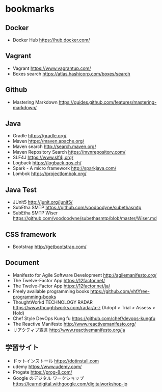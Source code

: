 # bookmarks

## Docker
- Docker Hub https://hub.docker.com/

## Vagrant
- Vagrant https://www.vagrantup.com/
- Boxes search https://atlas.hashicorp.com/boxes/search

## Github
- Mastering Markdown https://guides.github.com/features/mastering-markdown/

## Java
- Gradle https://gradle.org/
- Maven https://maven.apache.org/
- Maven search http://search.maven.org/
- Maven Repository Search https://mvnrepository.com/
- SLF4J https://www.slf4j.org/
- Logback https://logback.qos.ch/
- Spark - A micro framework http://sparkjava.com/
- Lombok https://projectlombok.org/

## Java Test
- JUnit5 http://junit.org/junit5/
- SubEtha SMTP https://github.com/voodoodyne/subethasmtp
- SubEtha SMTP Wiser https://github.com/voodoodyne/subethasmtp/blob/master/Wiser.md

## CSS framework
- Bootstrap http://getbootstrap.com/


## Document

- Manifesto for Agile Software Development http://agilemanifesto.org/
- The Twelve-Factor App https://12factor.net/
- The Twelve-Factor App https://12factor.net/ja/
- Freely available programming books https://github.com/vhf/free-programming-books
- ThoughtWorkd TECHNOLOGY RADAR https://www.thoughtworks.com/radar/a-z (Adopt > Trial > Assess > Hold)
- Chef Style DevOps Kung fu https://github.com/chef/devops-kungfu
- The Reactive Manifesto http://www.reactivemanifesto.org/
- リアクティブ宣言 http://www.reactivemanifesto.org/ja


## 学習サイト
- ドットインストール https://dotinstall.com
- udemy https://www.udemy.com/
- Progate https://prog-8.com/
- Google のデジタル ワークショップ https://learndigital.withgoogle.com/digitalworkshop-jp

